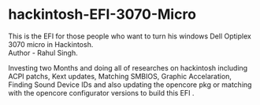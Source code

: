 # hackintosh-EFI-3070-Micro
This is the EFI for those people who want to turn his windows Dell Optiplex 3070 micro in Hackintosh. 
<br>
Author - Rahul Singh.
<br>

<p>Investing two Months and doing all of researches on hackintosh including ACPI patchs, Kext updates, Matching SMBIOS, Graphic Accelaration, Finding Sound Device IDs and also updating the opencore pkg or matching with the opencore configurator versions to build this EFI . </p>


